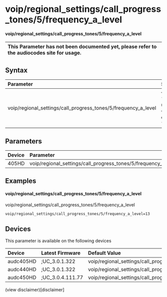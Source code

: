 ﻿---
description: voip/regional_settings/call_progress_tones/5/frequency_a_level
search: false
---

# voip/regional_settings/call_progress_tones/5/frequency_a_level

#### voip/regional_settings/call_progress_tones/5/frequency_a_level


| This Parameter has not been documented yet, please refer to the audiocodes site for usage.  |
| :--- |

## Syntax
| Parameter | Syntax |
| :--- | :--- |
|voip/regional_settings/call_progress_tones/5/frequency_a_level | {% raw %} undefined {% endraw %} |

## Parameters
|Device|Parameter|value|Description|
|:---|:---|:---|:---|
| 405HD | voip/regional_settings/call_progress_tones/5/frequency_a_level |  |  |

## Examples
#### voip/regional_settings/call_progress_tones/5/frequency_a_level

voip/regional_settings/call_progress_tones/5/frequency_a_level

```
voip/regional_settings/call_progress_tones/5/frequency_a_level=13
```

## Devices
This parameter is available on the following devices

| Device | Latest Firmware | Default Value |
|:---|:---|:---|
| audc405HD | ;UC_3.0.1.322 | voip/regional_settings/call_progress_tones/5/frequency_a_level=13 
| audc440HD | ;UC_3.0.1.322 | voip/regional_settings/call_progress_tones/5/frequency_a_level=13 
| audc450HD | ;UC_3.0.4.111.77 | voip/regional_settings/call_progress_tones/5/frequency_a_level=13 

(view disclaimer)[disclaimer]
